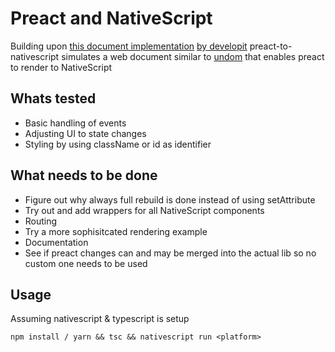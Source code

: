 # Preact and NativeScript

Building upon [this document implementation](https://github.com/staydecent/nativescript-preact/issues/4#issuecomment-323900569) [by developit](https://github.com/developit) preact-to-nativescript simulates a web document similar to [undom](https://github.com/developit/undom) that enables preact to render to NativeScript

## Whats tested
- Basic handling of events
- Adjusting UI to state changes
- Styling by using className or id as identifier

## What needs to be done
- Figure out why always full rebuild is done instead of using setAttribute
- Try out and add wrappers for all NativeScript components
- Routing
- Try a more sophisitcated rendering example
- Documentation
- See if preact changes can and may be merged into the actual lib so no custom one needs to be used

## Usage
Assuming nativescript & typescript is setup

`npm install / yarn && tsc && nativescript run <platform>`
